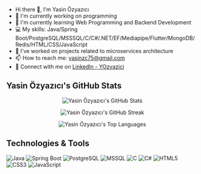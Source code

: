 - Hi there 👋, I'm Yasin Özyazıcı
- 🌱 I'm currently working on programming
- 🌱 I'm currently learning Web Programming and Backend Development
- 💻 My skills: Java/Spring Boot/PostgreSQL/MSSSQL/C/C#/.NET/EF/Mediapipe/Flutter/MongoDB/Redis/HTML/CSS/JavaScript
- 🔧 I've worked on projects related to microservices architecture
- 📫 How to reach me: yasinzc75@gmail.com
- 👔 Connect with me on [LinkedIn - YOzyazici](https://www.linkedin.com/in/yozyazici/)

## Yasin Özyazıcı's GitHub Stats

<p align="center">
  <img src="https://github-readme-stats.vercel.app/api?username=YOzyazici&show_icons=true&theme=radical" alt="Yasin Özyazıcı's GitHub Stats" />
</p>

<p align="center">
  <img src="https://github-readme-streak-stats.herokuapp.com/?user=YOzyazici&theme=radical" alt="Yasin Özyazıcı's GitHub Streak" />
</p>

<p align="center">
  <img src="https://github-readme-stats.vercel.app/api/top-langs/?username=YOzyazici&layout=compact&theme=radical" alt="Yasin Özyazıcı's Top Languages" />
</p>

## Technologies & Tools

![Java](https://img.shields.io/badge/Java-ED8B00?style=for-the-badge&logo=java&logoColor=white)
![Spring Boot](https://img.shields.io/badge/Spring%20Boot-6DB33F?style=for-the-badge&logo=spring-boot&logoColor=white)
![PostgreSQL](https://img.shields.io/badge/PostgreSQL-316192?style=for-the-badge&logo=postgresql&logoColor=white)
![MSSQL](https://img.shields.io/badge/Microsoft%20SQL%20Server-CC2927?style=for-the-badge&logo=microsoft-sql-server&logoColor=white)
![C](https://img.shields.io/badge/C%2B%2B-00599C?style=for-the-badge&logo=c%2B%2B&logoColor=white)
![C#](https://img.shields.io/badge/C%23-239120?style=for-the-badge&logo=c-sharp&logoColor=white)
![HTML5](https://img.shields.io/badge/HTML5-E34F26?style=for-the-badge&logo=html5&logoColor=white)
![CSS3](https://img.shields.io/badge/CSS3-1572B6?style=for-the-badge&logo=css3&logoColor=white)
![JavaScript](https://img.shields.io/badge/JavaScript-F7DF1E?style=for-the-badge&logo=javascript&logoColor=black)
